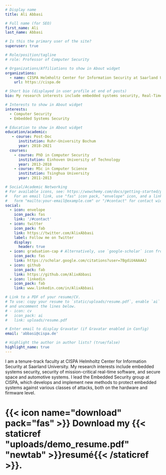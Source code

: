 ```yaml
---
# Display name
title: Ali Abbasi

# Full name (for SEO)
first_name: Ali
last_name: Abbasi

# Is this the primary user of the site?
superuser: true

# Role/position/tagline
# role: Professor of Computer Security

# Organizations/Affiliations to show in About widget
organizations:
  - name: CISPA Helmholtz Center for Information Security at Saarland University
    url: https://cispa.de

# Short bio (displayed in user profile at end of posts)
bio: My research interests include embedded systems security, Real-Time Operating System (RTOS) security, space systems security and security of embedded control systems such as electronic control units.

# Interests to show in About widget
interests:
  - Computer Security
  - Embedded Systems Security

# Education to show in About widget
education/academic:
   - course: Post-Doc
      institution: Ruhr-University Bochum
      year: 2018-2021
  courses:
    - course: PhD in Computer Security
      institution: Einhoven University of Technology
      year: 2013-2018
    - course: MSc in Computer Science
      institution: Tsinghua University
      year: 2011-2013

# Social/Academic Networking
# For available icons, see: https://wowchemy.com/docs/getting-started/page-builder/#icons
#   For an email link, use "fas" icon pack, "envelope" icon, and a link in the
#   form "mailto:your-email@example.com" or "/#contact" for contact widget.
social:
  - icon: envelope
    icon_pack: fas
    link: '/#contact'
  - icon: twitter
    icon_pack: fab
    link: https://twitter.com/AlixAbbasi
    label: Follow me on Twitter
    display:
      header: true
  - icon: graduation-cap # Alternatively, use `google-scholar` icon from `ai` icon pack
    icon_pack: fas
    link: https://scholar.google.com/citations?user=7BgdiU4AAAAJ
  - icon: github
    icon_pack: fab
    link: https://github.com/AlixAbbasi
  - icon: linkedin
    icon_pack: fab
    link: www.linkedin.com/in/AlixAbbasi

# Link to a PDF of your resume/CV.
# To use: copy your resume to `static/uploads/resume.pdf`, enable `ai` icons in `params.yaml`,
# and uncomment the lines below.
# - icon: cv
#   icon_pack: ai
#   link: uploads/resume.pdf

# Enter email to display Gravatar (if Gravatar enabled in Config)
email: 'abbasi@cispa.de'

# Highlight the author in author lists? (true/false)
highlight_name: true
---
```


I am a tenure-track faculty at CISPA Helmholtz Center for Information Security at Saarland University. My research interests include embedded systems security, security of mission-critical real-time software, and secure space and automotive systems. I lead the Embedded Security group at CISPA, which develops and implement new methods to protect embedded systems against various classes of attacks, both on the hardware and firmware level.


# {{< icon name="download" pack="fas" >}} Download my {{< staticref "uploads/demo_resume.pdf" "newtab" >}}resumé{{< /staticref >}}.
